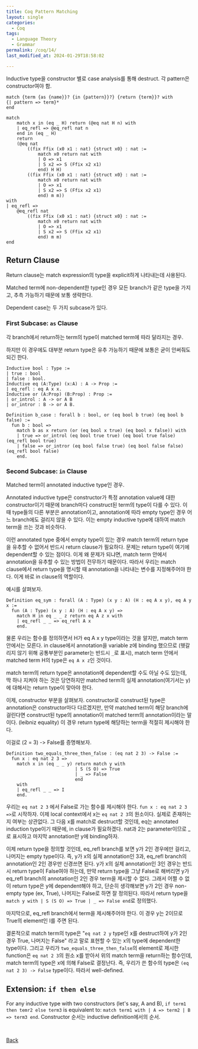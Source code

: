 ```yaml
---
title: Coq Pattern Matching
layout: single
categories:
  - Coq
tags:
  - Language Theory
  - Grammar
permalink: /coq/14/
last_modified_at: 2024-01-29T18:58:02

---
```


Inductive type을 constructor 별로 case analysis를 통해 destruct.
각 pattern은 constructor여야 함.

```coq
match {term {as {name}}? {in {pattern}}?} {return {term}}? with
{| pattern => term}*
end

match
    match x in (eq _ H) return (@eq nat H n) with
    | eq_refl => @eq_refl nat n
    end in (eq _ H)
    return
    (@eq nat
        ((fix Ffix (x0 x1 : nat) {struct x0} : nat :=
            match x0 return nat with
            | O => x1
            | S x2 => S (Ffix x2 x1)
            end) H H)
        ((fix Ffix (x0 x1 : nat) {struct x0} : nat :=
            match x0 return nat with
            | O => x1
            | S x2 => S (Ffix x2 x1)
            end) m m))
with
| eq_refl =>
    @eq_refl nat
        ((fix Ffix (x0 x1 : nat) {struct x0} : nat :=
            match x0 return nat with
            | O => x1
            | S x2 => S (Ffix x2 x1)
            end) m m)
end
```

## Return Clause

Return clause는 match expression의 type을 explicit하게 나타내는데 사용된다.

Matched term에 non-dependent한 type인 경우 모든 branch가 같은 type을 가지고,
추측 가능하기 때문에 보통 생략한다.

Dependent case는 두 가지 subcase가 있다.

### First Subcase: `as` Clause

각 branch에서 return하는 term의 type이 matched term에 따라 달라지는 경우.

하지만 이 경우에도 대부분 return type은 유추 가능하기 때문에 보통은 굳이 안써줘도 되긴 한다.

```coq
Inductive bool : Type :=
| true : bool
| false : bool.
Inductive eq (A:Type) (x:A) : A -> Prop :=
| eq_refl : eq A x x.
Inductive or (A:Prop) (B:Prop) : Prop :=
| or_introl : A -> or A B
| or_intror : B -> or A B.

Definition b_case : forall b : bool, or (eq bool b true) (eq bool b false) :=
  fun b : bool =>
    match b as x return (or (eq bool x true) (eq bool x false)) with
    | true => or_introl (eq bool true true) (eq bool true false) (eq_refl bool true)
    | false => or_intror (eq bool false true) (eq bool false false) (eq_refl bool false)
    end.
```

### Second Subcase: `in` Clause

Matched term이 annotated inductive type인 경우.

Annotated inductive type은 constructor가 특정 annotation value에 대한 constructor이기 때문에 branch마다 construct된 term의 type이 다를 수 있다.
이 때 type들의 다른 부분은 annotation이고,
annotation에 따라 empty type인 경우 어느 branch에도 걸리지 않을 수 있다.
이는 empty inductive type에 대하여 match term을 쓰는 것과 비슷하다.

이런 annotated type 중에서 empty type이 있는 경우 match term의 return type을
유추할 수 없어서 반드시 return clause가 필요하다.
문제는 return type이 여기에 dependent할 수 있는 점이다.
이게 왜 문제가 되냐면, match term 안에서 annotation을 유추할 수 있는 방법이 전무하기 때문이다.
따라서 우리는 match clause에서 return type을 명시할 때 annotation을 나타내는 변수를
지정해주어야 한다. 이게 바로 in clause의 역할이다.

예시를 살펴보자.

```coq
Definition eq_sym : forall (A : Type) (x y : A) (H : eq A x y), eq A y x :=
  fun (A : Type) (x y : A) (H : eq A x y) =>
    match H in eq _ _ z return eq A z x with
    | eq_refl _ _ => eq_refl A x
    end.
```

물론 우리는 함수를 정의하면서 H가 eq A x y type이라는 것을 알지만, match term 안에서는 모른다.
in clause에서 annotation을 variable z에 binding 했으므로
(헷갈리지 않기 위해 공통부분인 parameter는 반드시 `_`로 표시),
match term 안에서 matched term H의 type은 `eq A x z`인 것이다.

match term의 return type은 annotation에 dependent할 수도 아닐 수도 있는데,
딱 하나 지켜야 하는 것은 당연하지만 matched term의 실제 annotation(여기서는 y)에 대해서는
return type이 맞아야 한다.

이제, constructor 부분을 살펴보자.
constructor로 construct된 type은 annotation은 constructor마다 다르겠지만,
만약 matched term이 해당 branch에 걸린다면 construct된 type의 annotation이
matched term의 annotation이라는 말이다. (leibniz equality)
이 경우 return type에 해당하는 term을 적절히 제시해야 한다.

이걸로 (2 = 3) -> False를 증명해보자.

```coq
Definition two_equals_three_then_false : (eq nat 2 3) -> False :=
  fun x : eq nat 2 3 =>
    match x in (eq _ _ y) return match y with
                          | S (S O) => True
                          | _ => False
                          end
    with
    | eq_refl _ _ => I
    end.
```

우리는 `eq nat 2 3` 에서 False로 가는 함수를 제시해야 한다.
`fun x : eq nat 2 3 =>`로 시작하자.
이제 local context에서 x는 `eq nat 2 3`의 원소이다. 실제로 존재하는지 여부는 상관없다.
그 다음 x를 match로 destruct할 것인데, eq는 annotated induction type이기 때문에,
in clause가 필요하겠다.
nat과 2는 parameter이므로 _로 표시하고 마지막 annotation만 y에 binding하자.

이제 return type을 정의할 것인데, eq_refl branch를 보면 y가 2인 경우에만 걸리고,
나머지는 empty type이다. 즉, y가 x의 실제 annotation인 3과,
eq_refl branch의 annotation인 2인 경우만 신경쓰면 된다.
y가 x의 실제 annotation인 3인 경우는 반드시 return type이 False여야 하는데,
만약 return type을 그냥 False로 해버리면 y가 eq_refl branch의 annotation인 2인
경우 term을 제시할 수 없다. 그래서 어쩔 수 없이 return type은 y에 dependent해야 하고,
단순히 생각해보면 y가 2인 경우 non-empty type (ex, True),
나머지는 False로 하면 잘 정의된다. 따라서 return type을
`match y with | S (S O) => True | _ => False end`로 정의했다.

마지막으로, eq_refl branch에서 term을 제시해주어야 한다.
이 경우 y는 2이므로 True의 element인 I를 주면 된다.

결론적으로 match term의 type은
"`eq nat 2 y` type인 x를 destruct하여 y가 2인 경우 True, 나머지는 False"
라고 말로 표현할 수 있는 x의 type에 dependent한 type이다.
그리고 우리가 `two_equals_three_then_false`의 element로 제시한 function은
`eq nat 2 3`의 원소 x를 받아서 위의 match term을 return하는 함수인데,
match term의 type은 x에 의해 False로 결정난다.
즉, 우리가 쓴 함수의 type은 `(eq nat 2 3) -> False` type이다.
따라서 well-defined.

## Extension: `if then else`

For any inductive type with two constructors (let's say, A and B),
`if term1 then temr2 else term3` is equivalent to:
`match term1 with | A => term2 | B => term3 end`.
Constructor 순서는 inductive definition에서의 순서.

<br>

[Back](/coq/)